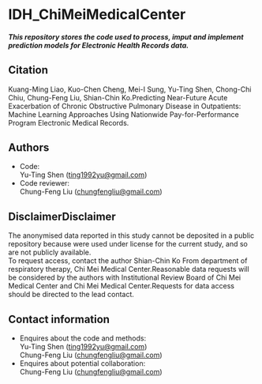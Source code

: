 ﻿# IDH_ChiMeiMedicalCenter##### This repository stores the code used to process, imput and implement prediction models for Electronic Health Records data.## CitationKuang-Ming Liao, Kuo-Chen Cheng, Mei-I Sung, Yu-Ting Shen, Chong-Chi Chiu, Chung-Feng Liu, Shian-Chin Ko.Predicting Near-Future Acute Exacerbation of Chronic Obstructive Pulmonary Disease in Outpatients: Machine Learning Approaches Using Nationwide Pay-for-Performance Program Electronic Medical Records.## Authors- Code:<br>Yu-Ting Shen (ting1992yu@gmail.com)<br>- Code reviewer: <br>Chung-Feng Liu (chungfengliu@gmail.com)## DisclaimerDisclaimerThe anonymised data reported in this study cannot be deposited in a public repository because were used under license for the current study, and so are not publicly available.<br>To request access, contact the author Shian-Chin Ko From department of respiratory therapy, Chi Mei Medical Center.Reasonable data requests will be considered by the authors with Institutional Review Board of Chi Mei Medical Center and Chi Mei Medical Center.Requests for data access should be directed to the lead contact.## Contact information- Enquires about the code and methods:<br>Yu-Ting Shen (ting1992yu@gmail.com)<br>Chung-Feng Liu (chungfengliu@gmail.com)- Enquires about potential collaboration:<br>Chung-Feng Liu (chungfengliu@gmail.com)